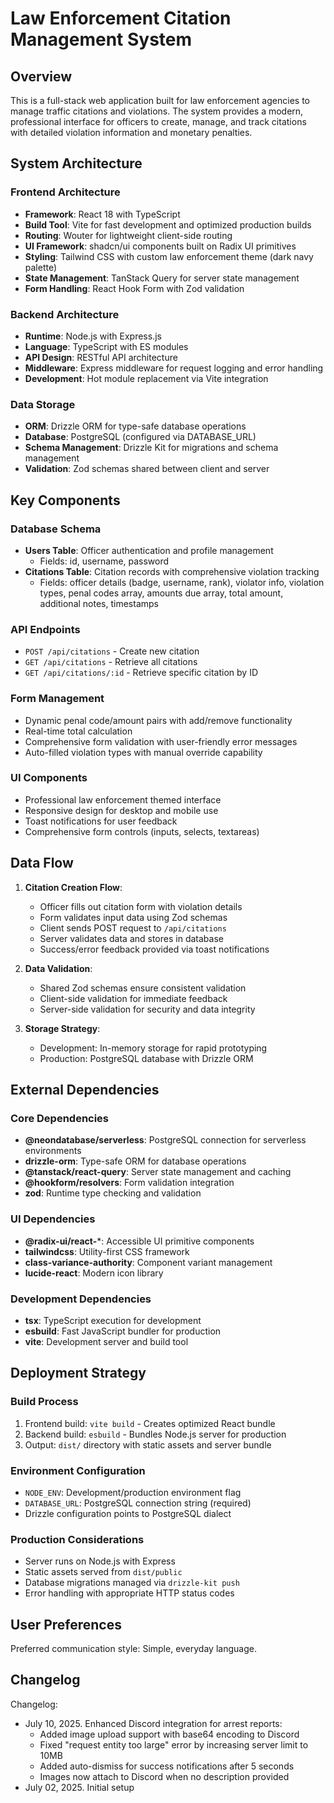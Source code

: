 # Law Enforcement Citation Management System

## Overview

This is a full-stack web application built for law enforcement agencies to manage traffic citations and violations. The system provides a modern, professional interface for officers to create, manage, and track citations with detailed violation information and monetary penalties.

## System Architecture

### Frontend Architecture
- **Framework**: React 18 with TypeScript
- **Build Tool**: Vite for fast development and optimized production builds
- **Routing**: Wouter for lightweight client-side routing
- **UI Framework**: shadcn/ui components built on Radix UI primitives
- **Styling**: Tailwind CSS with custom law enforcement theme (dark navy palette)
- **State Management**: TanStack Query for server state management
- **Form Handling**: React Hook Form with Zod validation

### Backend Architecture
- **Runtime**: Node.js with Express.js
- **Language**: TypeScript with ES modules
- **API Design**: RESTful API architecture
- **Middleware**: Express middleware for request logging and error handling
- **Development**: Hot module replacement via Vite integration

### Data Storage
- **ORM**: Drizzle ORM for type-safe database operations
- **Database**: PostgreSQL (configured via DATABASE_URL)
- **Schema Management**: Drizzle Kit for migrations and schema management
- **Validation**: Zod schemas shared between client and server

## Key Components

### Database Schema
- **Users Table**: Officer authentication and profile management
  - Fields: id, username, password
- **Citations Table**: Citation records with comprehensive violation tracking
  - Fields: officer details (badge, username, rank), violator info, violation types, penal codes array, amounts due array, total amount, additional notes, timestamps

### API Endpoints
- `POST /api/citations` - Create new citation
- `GET /api/citations` - Retrieve all citations
- `GET /api/citations/:id` - Retrieve specific citation by ID

### Form Management
- Dynamic penal code/amount pairs with add/remove functionality
- Real-time total calculation
- Comprehensive form validation with user-friendly error messages
- Auto-filled violation types with manual override capability

### UI Components
- Professional law enforcement themed interface
- Responsive design for desktop and mobile use
- Toast notifications for user feedback
- Comprehensive form controls (inputs, selects, textareas)

## Data Flow

1. **Citation Creation Flow**:
   - Officer fills out citation form with violation details
   - Form validates input data using Zod schemas
   - Client sends POST request to `/api/citations`
   - Server validates data and stores in database
   - Success/error feedback provided via toast notifications

2. **Data Validation**:
   - Shared Zod schemas ensure consistent validation
   - Client-side validation for immediate feedback
   - Server-side validation for security and data integrity

3. **Storage Strategy**:
   - Development: In-memory storage for rapid prototyping
   - Production: PostgreSQL database with Drizzle ORM

## External Dependencies

### Core Dependencies
- **@neondatabase/serverless**: PostgreSQL connection for serverless environments
- **drizzle-orm**: Type-safe ORM for database operations
- **@tanstack/react-query**: Server state management and caching
- **@hookform/resolvers**: Form validation integration
- **zod**: Runtime type checking and validation

### UI Dependencies
- **@radix-ui/react-***: Accessible UI primitive components
- **tailwindcss**: Utility-first CSS framework
- **class-variance-authority**: Component variant management
- **lucide-react**: Modern icon library

### Development Dependencies
- **tsx**: TypeScript execution for development
- **esbuild**: Fast JavaScript bundler for production
- **vite**: Development server and build tool

## Deployment Strategy

### Build Process
1. Frontend build: `vite build` - Creates optimized React bundle
2. Backend build: `esbuild` - Bundles Node.js server for production
3. Output: `dist/` directory with static assets and server bundle

### Environment Configuration
- `NODE_ENV`: Development/production environment flag
- `DATABASE_URL`: PostgreSQL connection string (required)
- Drizzle configuration points to PostgreSQL dialect

### Production Considerations
- Server runs on Node.js with Express
- Static assets served from `dist/public`
- Database migrations managed via `drizzle-kit push`
- Error handling with appropriate HTTP status codes

## User Preferences

Preferred communication style: Simple, everyday language.

## Changelog

Changelog:
- July 10, 2025. Enhanced Discord integration for arrest reports:
  - Added image upload support with base64 encoding to Discord
  - Fixed "request entity too large" error by increasing server limit to 10MB
  - Added auto-dismiss for success notifications after 5 seconds
  - Images now attach to Discord when no description provided
- July 02, 2025. Initial setup